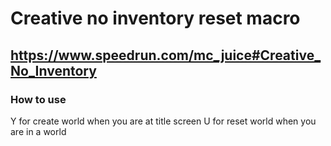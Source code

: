 # Creative no inventory reset macro
## https://www.speedrun.com/mc_juice#Creative_No_Inventory
### How to use
Y for create world when you are at title screen
U for reset world when you are in a world
